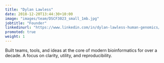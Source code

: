 ```yaml
---
title: "Dylan Lawless"
date: 2018-12-20T13:44:30+10:00
image: "images/team/DSCF3023_small_1mb.jpg"
jobtitle: "Founder"
linkedinurl: "https://www.linkedin.com/in/dylan-lawless-human-genomics/"
promoted: true
weight: 1
---
```


Built teams, tools, and ideas at the core of modern bioinformatics for over a decade. A focus on clarity, utility, and reproducibility.
